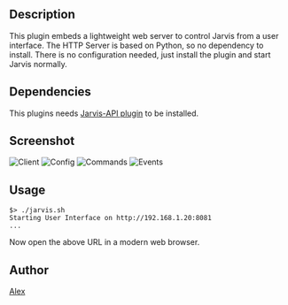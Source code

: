 <!---
IMPORTANT
=========
This README.md is displayed in the WebStore as well as within Jarvis app
Please do not change the structure of this file
Fill-in Description, Usage & Author sections
Make sure to rename the [en] folder into the language code your plugin is written in (ex: fr, es, de, it...)
For multi-language plugin:
- clone the language directory and translate commands/functions.sh
- optionally write the Description / Usage sections in several languages
-->
## Description
This plugin embeds a lightweight web server to control Jarvis from a user interface.
The HTTP Server is based on Python, so no dependency to install.
There is no configuration needed, just install the plugin and start Jarvis normally.

## Dependencies

This plugins needs [Jarvis-API plugin](http://domotiquefacile.fr/jarvis/plugins/jarvis-api) to be installed.

## Screenshot

![Client](https://cdn.rawgit.com/alexylem/jarvis-ui/master/screenshots/client.png)
![Config](https://cloud.githubusercontent.com/assets/11017174/20649162/b9ef199c-b4b8-11e6-8534-584de684c51b.png)
![Commands](https://cloud.githubusercontent.com/assets/11017174/20580175/22bcb74e-b1d1-11e6-9bbd-bbb84343dd95.png)
![Events](https://cloud.githubusercontent.com/assets/11017174/20898581/2e81c2cc-bb27-11e6-9897-8e7e0643ef40.png)

## Usage
```
$> ./jarvis.sh
Starting User Interface on http://192.168.1.20:8081
...
```
Now open the above URL in a modern web browser.

## Author
[Alex](https://github.com/alexylem)
